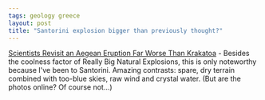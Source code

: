 ```yaml
---
tags: geology greece
layout: post
title: "Santorini explosion bigger than previously thought?"
---
```




<a href="http://www.nytimes.com/2003/10/21/science/earth/21VOLC.html">Scientists Revisit an Aegean Eruption Far Worse Than Krakatoa</a> - Besides the coolness factor of Really Big Natural Explosions, this is only noteworthy because I've been to Santorini. Amazing contrasts: spare, dry terrain combined with too-blue skies, raw wind and crystal water. (But are the photos online? Of course not...)


